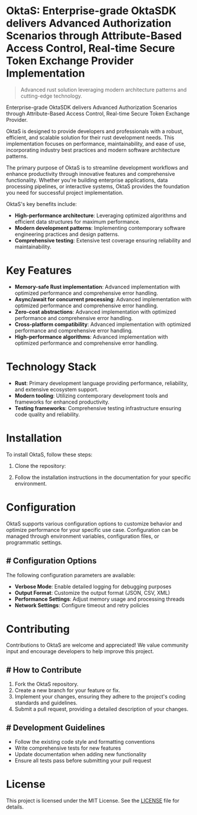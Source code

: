 <!-- fallback_OktaS_20251026191418_49406 -->

# OktaS: Enterprise-grade OktaSDK delivers Advanced Authorization Scenarios through Attribute-Based Access Control, Real-time Secure Token Exchange Provider Implementation
> Advanced rust solution leveraging modern architecture patterns and cutting-edge technology.

Enterprise-grade OktaSDK delivers Advanced Authorization Scenarios through Attribute-Based Access Control, Real-time Secure Token Exchange Provider.

OktaS is designed to provide developers and professionals with a robust, efficient, and scalable solution for their rust development needs. This implementation focuses on performance, maintainability, and ease of use, incorporating industry best practices and modern software architecture patterns.

The primary purpose of OktaS is to streamline development workflows and enhance productivity through innovative features and comprehensive functionality. Whether you're building enterprise applications, data processing pipelines, or interactive systems, OktaS provides the foundation you need for successful project implementation.

OktaS's key benefits include:

* **High-performance architecture**: Leveraging optimized algorithms and efficient data structures for maximum performance.
* **Modern development patterns**: Implementing contemporary software engineering practices and design patterns.
* **Comprehensive testing**: Extensive test coverage ensuring reliability and maintainability.

# Key Features

* **Memory-safe Rust implementation**: Advanced implementation with optimized performance and comprehensive error handling.
* **Async/await for concurrent processing**: Advanced implementation with optimized performance and comprehensive error handling.
* **Zero-cost abstractions**: Advanced implementation with optimized performance and comprehensive error handling.
* **Cross-platform compatibility**: Advanced implementation with optimized performance and comprehensive error handling.
* **High-performance algorithms**: Advanced implementation with optimized performance and comprehensive error handling.

# Technology Stack

* **Rust**: Primary development language providing performance, reliability, and extensive ecosystem support.
* **Modern tooling**: Utilizing contemporary development tools and frameworks for enhanced productivity.
* **Testing frameworks**: Comprehensive testing infrastructure ensuring code quality and reliability.

# Installation

To install OktaS, follow these steps:

1. Clone the repository:


2. Follow the installation instructions in the documentation for your specific environment.

# Configuration

OktaS supports various configuration options to customize behavior and optimize performance for your specific use case. Configuration can be managed through environment variables, configuration files, or programmatic settings.

## # Configuration Options

The following configuration parameters are available:

* **Verbose Mode**: Enable detailed logging for debugging purposes
* **Output Format**: Customize the output format (JSON, CSV, XML)
* **Performance Settings**: Adjust memory usage and processing threads
* **Network Settings**: Configure timeout and retry policies

# Contributing

Contributions to OktaS are welcome and appreciated! We value community input and encourage developers to help improve this project.

## # How to Contribute

1. Fork the OktaS repository.
2. Create a new branch for your feature or fix.
3. Implement your changes, ensuring they adhere to the project's coding standards and guidelines.
4. Submit a pull request, providing a detailed description of your changes.

## # Development Guidelines

* Follow the existing code style and formatting conventions
* Write comprehensive tests for new features
* Update documentation when adding new functionality
* Ensure all tests pass before submitting your pull request

# License

This project is licensed under the MIT License. See the [LICENSE](https://github.com/demaagro/OktaS/blob/main/LICENSE) file for details.
